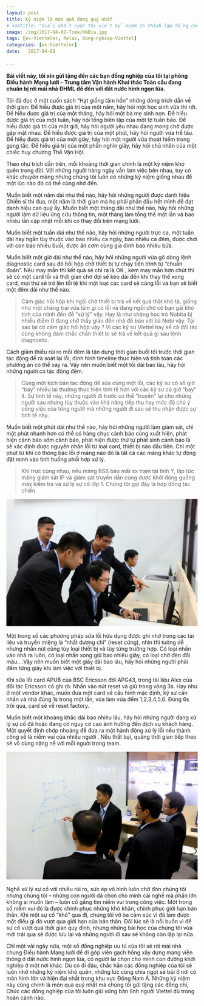 ```yaml
---
layout: post
title: Kỷ niệm là món quà đáng quý nhất
# subtitle: "Giải nhất cuộc thi viết kỷ niệm 15 thành lập Tổng công ty VTNET tháng 12/2016"
image: /img/2017-04-02-Time/KNBia.jpg
tags: [ex-Vietteler, Relax, Dong-nghiep-Viettel]
categories: [ex-Vietteler]
date:   2017-04-02

---
```


**Bài viết này, tôi xin gửi tặng đến các bạn đồng nghiệp của tôi tại phòng Điều hành Mạng lưới – Trung tâm Vận hành Khai thác Toàn cầu đang chuẩn bị rời mái nhà ĐHML để đến với đất nước hình ngọn lửa.**

Tôi đã đọc ở một cuốn sách “Hạt giống tâm hồn” những dòng trích dẫn về thời gian:
Để hiểu được giá trị của một năm, hãy hỏi một học sinh vừa thi rớt.
Để hiểu được giá trị của một tháng, hãy hỏi một bà mẹ sinh non.
Để hiểu được giá trị của một tuần, hãy hỏi tổng biên tập của một tờ tuần báo.
Để hiểu được giá trị của một giờ, hãy hỏi người yêu nhau đang mong chờ được gặp mặt nhau.
Để hiểu được giá trị của một phút, hãy hỏi người vừa trễ tàu.
Để hiểu được giá trị của một giây, hãy hỏi một người vừa thoát hiểm trong gang tấc.
Để hiểu giá trị của một phần nghìn giây, hãy hỏi chủ nhân của một chiếc huy chương Thế Vận Hội.

Theo như trích dẫn trên, mỗi khoảng thời gian chính là một kỷ niệm khó quên trong đời. Với những người hàng ngày vẫn làm việc bên nhau, tuy có khác chuyên mảng nhưng chúng tôi luôn có những kỷ niệm giống nhau để một lúc nào đó có thể cùng nhớ đến. 

Muốn biết một năm dài như thế nào, hãy hỏi những người được danh hiệu Chiến sĩ thi đua, một năm là thời gian mà họ phải phấn đấu hết mình để đạt danh hiệu cao quý ấy. 
Muốn biết một tháng dài như thế nào, hãy hỏi những người làm dữ liệu ứng cứu thông tin, một tháng làm tổng thế một lần và bao nhiêu lần cập nhật mỗi khi có thay đổi trên mạng lưới.

Muốn biết một tuần dài như thế nào, hãy hỏi những người trực ca, một tuần dài hay ngắn tùy thuộc vào bao nhiêu ca ngày, bao nhiêu ca đêm, được chơi với con bao nhiêu buổi, được ăn cơm cùng gia đình bao nhiêu bữa.

Muốn biết một giờ dài như thế nào, hãy hỏi những người vừa gõ dòng lệnh diagnostic card sau đó hồi hộp chờ thiết bị tự chạy tiến trình tự “chuẩn đoán”. Nếu may mắn thì  kết quả sẽ chỉ ra là OK , kém may mắn hơn chút thì sẽ có một card lỗi và thời gian chờ đợi sẽ kéo dài đến khi thay thế xong card, mọi thứ sẽ trở lên tồi tệ khi một loạt các card sẽ cùng lỗi và bạn sẽ biết một đêm dài như thế nào. 

>Cảm giác hồi hộp khi ngồi chờ thiết bị trả về kết quả thật khó tả, giống như một chàng trai vừa làm gì có lỗi và đang ngồi chờ cô bạn gái khó tính của mình đến để “xử lý” vậy. Hay là như chàng học trò Nobita bị nhiều điểm 0 đang chờ thầy giáo đến nhà để báo với bà Nobi vậy. Tại sao lại có cảm giác hồi hộp vậy ? Vì các kỹ sư Viettel hay kể cả đối tác cũng không dám chắc chắn thiết bị sẽ trả về kết quả gì sau lệnh diagnostic.

Cách giảm thiểu rủi ro mỗi đêm là tận dụng thời gian buổi tối trước thời gian tác động để rà soát lại lỗi, định hình timeline thực hiện và tính toán các phương án có thể xảy ra. Vậy nên muốn biết một tối dài bao lâu, hãy hỏi những người có tác động đêm. 

>Cùng một kịch bản tác động để sửa cùng một lỗi, các kỹ sư có số giờ “bay” nhiều lại thường thực hiện tinh tế  hơn với các kỹ sư có giờ “bay” ít. Sự tinh tế này, những người đi trước có thể “truyền” lại cho những người sau nhưng tùy thuộc vào khả năng tiếp thu hay mức độ chú ý công việc của từng người mà những người đi sau sẽ thu nhận được sự tinh tế này.  

Muốn biết một phút dài như thế nào, hãy hỏi những người làm giám sát, chỉ một phút nhanh hơn có thể có hàng chục cảnh báo cùng xuất hiện, phát hiện cảnh báo sớm cảnh báo, phát hiện được thứ tự phát sinh cảnh báo là sẽ xác định được nguyên nhân lỗi từ loại card, thiết bị nào đầu tiên. Chỉ một phút từ khi có thông báo lỗi ở mảng nào đó là tất cả các mảng khác tự động đặt mình vào tình huống phối hợp xử lý.

>Khi trực cùng nhau, nếu mảng BSS báo mất xx trạm tại tỉnh Y, lập tức mảng giám sát IP và giám sát truyền dẫn cùng được khởi động guồng máy kiếm tra và xử lý sự cố lớp 1. Chúng tôi gọi đây là hợp đồng tác chiến

![Teamwork](/img/2017-04-02-Time/IMG_2583.JPG)

Một trong số các phương pháp sửa lỗi hữu dụng được ghi nhớ trong các tài liệu và truyền miệng là “nhất dương chỉ” (reset cứng), nhìn thì tưởng dễ nhưng nhấn nút cũng tùy loại thiết bị và tùy từng trường hợp. Có loại nhấn vào nhả ra luôn, có loại nhấn xong giữ bao nhiêu giây, có loại chờ đèn đổi màu….Vậy nên muốn biết một giây dài bao lâu, hãy hỏi những người phải đếm từng giây khi làm việc với thiết bị. 

Khi sửa lỗi card APUB của BSC Ericsson đời APG43, trong tài liệu Alex của đối tác Ericsson có ghi rõ: Nhấn vào nút reset và giữ trong vòng 3s.
Hay như ở một vendor khác, muốn đưa một card về cấu hình mặc định, kỹ sư cần nhấn và nhả đúng 1s trong một lần, vừa làm vừa đếm 1,2,3,4,5,6. Đúng 6s trôi qua, card sẽ về reset factory.

Muốn biết một khoảng khắc dài bao nhiêu lâu, hãy hỏi những người đang xử lý sự cố đã hoặc đang có nguy cơ cao ảnh hưởng đến dịch vụ khách hàng. Một quyết định chớp nhoáng để đưa ra một hành động xử lý lỗi nếu thành công sẽ là niềm vui của nhiều người . Nếu thất bại, quãng thời gian tiếp theo sẽ vô cùng nặng nề với mỗi người trong team.

![Teamwork](/img/2017-04-02-Time/IMG_2589.JPG)

Nghề xử lý sự cố với nhiều rủi ro, sức ép vô hình luôn chờ đón chúng tôi nhưng chúng tôi – những con người đã chọn cho mình cái nghề mà phần lớn không ai muốn làm – luôn cố gắng tìm niềm vui trong công việc. Một trong số niềm vui đó là được chinh phục những khó khăn, chinh phục giới hạn bản thân. Khi một sự cố “khó” qua đi, chúng tôi vỡ òa cảm xúc vì đã làm được một điều gì đó vượt qua giới hạn của bản thân. Đôi lúc sẽ là nỗi buồn vì để sự cố vượt quá thời gian quy định, nhưng những bài học của chúng tôi vừa mới trải qua sẽ được lưu lại và những người đi sau sẽ không còn lặp lại nữa.

Chỉ một vài ngày nữa, một số đồng nghiệp ưu tú của tôi sẽ rời mái nhà chung Điều hành Mạng lưới để đi góp viên gạch hồng xây dựng mạng viễn thông ở đất nước hình ngọn lửa, có người lại chọn cho mình con đường khởi nghiệp ở một nơi khác. Dù có đi đâu, chắc hẳn các đồng nghiệp của tôi sẽ luôn nhớ những kỷ niệm khó quên, những lúc cùng chia ngọt sẻ bùi ở nơi có màn hình lớn và hiện đại nhất trong khu vực Đông Nam Á. Những kỷ niệm này cũng chính là món quà quý nhất mà chúng tôi gửi tặng các đồng chí, Chúc các đồng nghiệp của tôi luôn giữ vững bản lĩnh người Viettel dù trong hoàn cảnh nào. 
